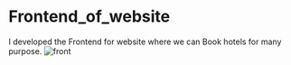 # Frontend_of_website
I developed the Frontend for website where we can Book hotels for many purpose.
![front](https://github.com/user-attachments/assets/8b302392-e1a6-4f76-82e7-d37e1e58107d)
